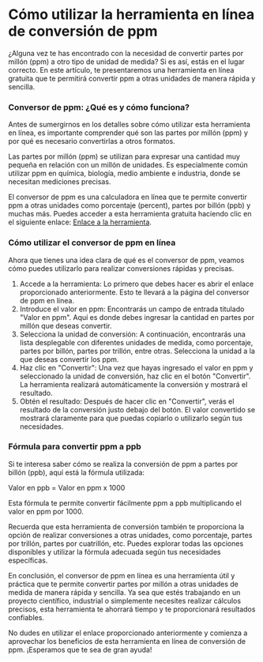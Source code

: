 Cómo utilizar la herramienta en línea de conversión de ppm
==========================================================

¿Alguna vez te has encontrado con la necesidad de convertir partes por millón (ppm) a otro tipo de unidad de medida? Si es así, estás en el lugar correcto. En este artículo, te presentaremos una herramienta en línea gratuita que te permitirá convertir ppm a otras unidades de manera rápida y sencilla.

### Conversor de ppm: ¿Qué es y cómo funciona?

Antes de sumergirnos en los detalles sobre cómo utilizar esta herramienta en línea, es importante comprender qué son las partes por millón (ppm) y por qué es necesario convertirlas a otros formatos.

Las partes por millón (ppm) se utilizan para expresar una cantidad muy pequeña en relación con un millón de unidades. Es especialmente común utilizar ppm en química, biología, medio ambiente e industria, donde se necesitan mediciones precisas.

El conversor de ppm es una calculadora en línea que te permite convertir ppm a otras unidades como porcentaje (percent), partes por billón (ppb) y muchas más. Puedes acceder a esta herramienta gratuita haciendo clic en el siguiente enlace: [Enlace a la herramienta](https://www.onlinecalculatorsfree.com/es/convert/ppm-converter.html).

### Cómo utilizar el conversor de ppm en línea

Ahora que tienes una idea clara de qué es el conversor de ppm, veamos cómo puedes utilizarlo para realizar conversiones rápidas y precisas.

1. Accede a la herramienta: Lo primero que debes hacer es abrir el enlace proporcionado anteriormente. Esto te llevará a la página del conversor de ppm en línea.
2. Introduce el valor en ppm: Encontrarás un campo de entrada titulado "Valor en ppm". Aquí es donde debes ingresar la cantidad en partes por millón que deseas convertir.
3. Selecciona la unidad de conversión: A continuación, encontrarás una lista desplegable con diferentes unidades de medida, como porcentaje, partes por billón, partes por trillón, entre otras. Selecciona la unidad a la que deseas convertir los ppm.
4. Haz clic en "Convertir": Una vez que hayas ingresado el valor en ppm y seleccionado la unidad de conversión, haz clic en el botón "Convertir". La herramienta realizará automáticamente la conversión y mostrará el resultado.
5. Obtén el resultado: Después de hacer clic en "Convertir", verás el resultado de la conversión justo debajo del botón. El valor convertido se mostrará claramente para que puedas copiarlo o utilizarlo según tus necesidades.

### Fórmula para convertir ppm a ppb

Si te interesa saber cómo se realiza la conversión de ppm a partes por billón (ppb), aquí está la fórmula utilizada:

Valor en ppb = Valor en ppm x 1000

Esta fórmula te permite convertir fácilmente ppm a ppb multiplicando el valor en ppm por 1000.

Recuerda que esta herramienta de conversión también te proporciona la opción de realizar conversiones a otras unidades, como porcentaje, partes por trillón, partes por cuatrillón, etc. Puedes explorar todas las opciones disponibles y utilizar la fórmula adecuada según tus necesidades específicas.

En conclusión, el conversor de ppm en línea es una herramienta útil y práctica que te permite convertir partes por millón a otras unidades de medida de manera rápida y sencilla. Ya sea que estés trabajando en un proyecto científico, industrial o simplemente necesites realizar cálculos precisos, esta herramienta te ahorrará tiempo y te proporcionará resultados confiables.

No dudes en utilizar el enlace proporcionado anteriormente y comienza a aprovechar los beneficios de esta herramienta en línea de conversión de ppm. ¡Esperamos que te sea de gran ayuda!